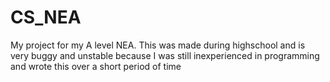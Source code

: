 # CS_NEA
My project for my A level NEA. This was made during highschool and is very buggy and unstable because I was still inexperienced in programming and wrote this over a short period of time
